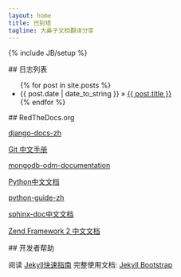 ```yaml
---
layout: home
title: 巴别塔
tagline: 大鼻子文档翻译分享
---
```

{% include JB/setup %}

<div class="marketing">
    <div class="row-fluid">
      <div class="span4">
## 日志列表
<p>
<ul class="posts">
  {% for post in site.posts %}
    <li><span>{{ post.date | date_to_string }}</span> &raquo; <a href="{{ BASE_PATH }}{{ post.url }}">{{ post.title }}</a></li>
  {% endfor %}
</ul>
</p>
</div>
<div class="span4">
## RedTheDocs.org

[django-docs-zh](https://django-docs-zh.readthedocs.org)

[Git 中文手册](https://git-reference.readthedocs.org)

[mongodb-odm-documentation](https://mongodb-odm-documentation.readthedocs.org)

[Python中文文档](https://python-documentation-cn.readthedocs.org)

[python-guide-zh](https://sphinx-doc.readthedocs.org)

[sphinx-doc中文文档](https://sphinx-doc.readthedocs.org)

[Zend Framework 2 中文文档](https://zf2-documentation-zh.readthedocs.org)
</div>
<div class="span4">
## 开发者帮助

阅读 [Jekyll快速指南](http://jekyllbootstrap.com/usage/jekyll-quick-start.html)
完整使用文档: [Jekyll Bootstrap](http://jekyllbootstrap.com)
</div>
</div>

